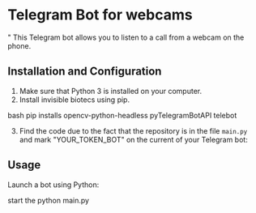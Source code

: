 # Telegram Bot for webcams

" This Telegram bot allows you to listen to a call from a webcam on the phone.

## Installation and Configuration

1. Make sure that Python 3 is installed on your computer.
2. Install invisible biotecs using pip.

bash
pip installs opencv-python-headless pyTelegramBotAPI telebot

3. Find the code due to the fact that the repository is in the file `main.py ` and mark "YOUR_TOKEN_BOT" on the current of your Telegram bot:

## Usage

Launch a bot using Python:

start
the python main.py
